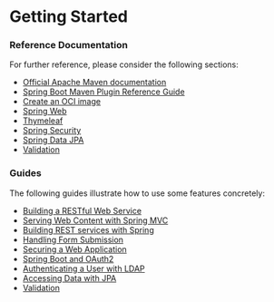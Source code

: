 # Getting Started

### Reference Documentation
For further reference, please consider the following sections:

* [Official Apache Maven documentation](https://maven.apache.org/guides/index.html)
* [Spring Boot Maven Plugin Reference Guide](https://docs.spring.io/spring-boot/docs/2.7.0/maven-plugin/reference/html/)
* [Create an OCI image](https://docs.spring.io/spring-boot/docs/2.7.0/maven-plugin/reference/html/#build-image)
* [Spring Web](https://docs.spring.io/spring-boot/docs/2.7.0/reference/htmlsingle/#boot-features-developing-web-applications)
* [Thymeleaf](https://docs.spring.io/spring-boot/docs/2.7.0/reference/htmlsingle/#boot-features-spring-mvc-template-engines)
* [Spring Security](https://docs.spring.io/spring-boot/docs/2.7.0/reference/htmlsingle/#boot-features-security)
* [Spring Data JPA](https://docs.spring.io/spring-boot/docs/2.7.0/reference/htmlsingle/#boot-features-jpa-and-spring-data)
* [Validation](https://docs.spring.io/spring-boot/docs/2.7.0/reference/htmlsingle/#boot-features-validation)

### Guides
The following guides illustrate how to use some features concretely:

* [Building a RESTful Web Service](https://spring.io/guides/gs/rest-service/)
* [Serving Web Content with Spring MVC](https://spring.io/guides/gs/serving-web-content/)
* [Building REST services with Spring](https://spring.io/guides/tutorials/bookmarks/)
* [Handling Form Submission](https://spring.io/guides/gs/handling-form-submission/)
* [Securing a Web Application](https://spring.io/guides/gs/securing-web/)
* [Spring Boot and OAuth2](https://spring.io/guides/tutorials/spring-boot-oauth2/)
* [Authenticating a User with LDAP](https://spring.io/guides/gs/authenticating-ldap/)
* [Accessing Data with JPA](https://spring.io/guides/gs/accessing-data-jpa/)
* [Validation](https://spring.io/guides/gs/validating-form-input/)

